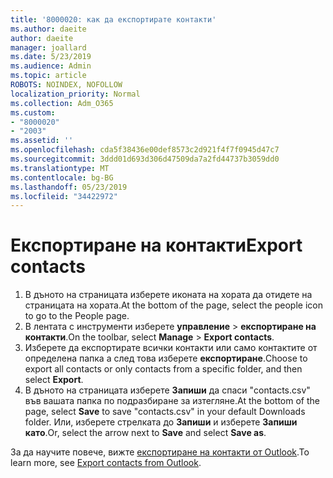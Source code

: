 ```yaml
---
title: '8000020: как да експортирате контакти'
ms.author: daeite
author: daeite
manager: joallard
ms.date: 5/23/2019
ms.audience: Admin
ms.topic: article
ROBOTS: NOINDEX, NOFOLLOW
localization_priority: Normal
ms.collection: Adm_O365
ms.custom:
- "8000020"
- "2003"
ms.assetid: ''
ms.openlocfilehash: cda5f38436e00def8573c2d921f4f7f0945d47c7
ms.sourcegitcommit: 3ddd01d693d306d47509da7a2fd44737b3059dd0
ms.translationtype: MT
ms.contentlocale: bg-BG
ms.lasthandoff: 05/23/2019
ms.locfileid: "34422972"
---
```

# <a name="export-contacts"></a><span data-ttu-id="62835-102">Експортиране на контакти</span><span class="sxs-lookup"><span data-stu-id="62835-102">Export contacts</span></span>

1. <span data-ttu-id="62835-103">В дъното на страницата изберете иконата на хората да отидете на страницата на хората.</span><span class="sxs-lookup"><span data-stu-id="62835-103">At the bottom of the page, select the people icon to go to the People page.</span></span>
2. <span data-ttu-id="62835-104">В лентата с инструменти изберете **управление** > **експортиране на контакти**.</span><span class="sxs-lookup"><span data-stu-id="62835-104">On the toolbar, select **Manage** > **Export contacts**.</span></span> 
3. <span data-ttu-id="62835-105">Изберете да експортирате всички контакти или само контактите от определена папка а след това изберете **експортиране**.</span><span class="sxs-lookup"><span data-stu-id="62835-105">Choose to export all contacts or only contacts from a specific folder, and then select **Export**.</span></span>
4. <span data-ttu-id="62835-106">В дъното на страницата изберете **Запиши** да спаси "contacts.csv" във вашата папка по подразбиране за изтегляне.</span><span class="sxs-lookup"><span data-stu-id="62835-106">At the bottom of the page, select **Save** to save "contacts.csv" in your default Downloads folder.</span></span> <span data-ttu-id="62835-107">Или, изберете стрелката до **Запиши** и изберете **Запиши като**.</span><span class="sxs-lookup"><span data-stu-id="62835-107">Or, select the arrow next to **Save** and select **Save as**.</span></span>

<span data-ttu-id="62835-108">За да научите повече, вижте [експортиране на контакти от Outlook](https://support.office.com/article/10f09abd-643c-4495-bb80-543714eca73f#ID0EAACAAA=Outlook_on_the_web).</span><span class="sxs-lookup"><span data-stu-id="62835-108">To learn more, see [Export contacts from Outlook](https://support.office.com/article/10f09abd-643c-4495-bb80-543714eca73f#ID0EAACAAA=Outlook_on_the_web).</span></span>

